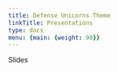 ```yaml
---
title: Defense Unicorns Theme
linkTitle: Presentations
type: docs
menu: {main: {weight: 90}}
---
```


Slides
